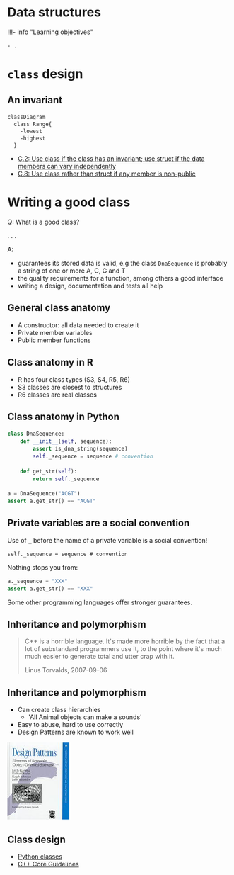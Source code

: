 # Data structures

!!!- info "Learning objectives"

    - .

# `class` design

## An invariant

```mermaid
classDiagram
  class Range{
    -lowest
    -highest
  }
```

- [C.2: Use class if the class has an invariant; use struct if the data members can vary independently](https://isocpp.github.io/CppCoreGuidelines/CppCoreGuidelines#Rc-struct)
- [C.8: Use class rather than struct if any member is non-public](https://isocpp.github.io/CppCoreGuidelines/CppCoreGuidelines#Rc-class)

# Writing a good class

Q: What is a good class?

. . .

A:

- guarantees its stored data is valid, e.g the class `DnaSequence` is probably a string of one or more A, C, G and T
- the quality requirements for a function, among others a good interface
- writing a design, documentation and tests all help

## General class anatomy

- A constructor: all data needed to create it
- Private member variables
- Public member functions

## Class anatomy in R

- R has four class types (S3, S4, R5, R6)
- S3 classes are closest to structures
- R6 classes are real classes

## Class anatomy in Python

```python
class DnaSequence:
    def __init__(self, sequence):
        assert is_dna_string(sequence)
        self._sequence = sequence # convention
    
    def get_str(self):
        return self._sequence

a = DnaSequence("ACGT")
assert a.get_str() == "ACGT"
```

## Private variables are a social convention

Use of `_` before the name of a private variable is a social convention!

```
self._sequence = sequence # convention
```

Nothing stops you from:

```python
a._sequence = "XXX"
assert a.get_str() == "XXX"
```

Some other programming languages offer stronger guarantees.

## Inheritance and polymorphism

> C++ is a horrible language.
> It's made more horrible by the fact that a lot of substandard programmers use it,
> to the point where it's much much easier to generate total and utter crap with it.
>
> Linus Torvalds, 2007-09-06

## Inheritance and polymorphism

- Can create class hierarchies
    - 'All Animal objects can make a sounds'
- Easy to abuse, hard to use correctly
- Design Patterns are known to work well

![@gamma1995elements](design_patterns_book.jpg)

## Class design

- [Python classes](https://docs.python.org/3/tutorial/classes.html)
- [C++ Core Guidelines](https://isocpp.github.io/CppCoreGuidelines/CppCoreGuidelines#S-class)
